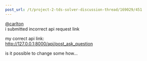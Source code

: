 ```yaml
---
post_url: /t/project-2-tds-solver-discussion-thread/169029/451
---
```

[@carlton](/u/carlton)  
i submitted incorrect api request link

my correct api link:  
<http://127.0.0.1:8000/api/post_ask_question>

is it possible to change some how…